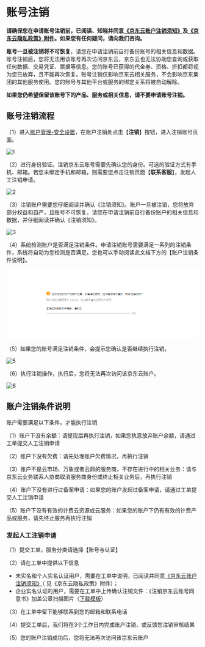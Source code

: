 # 账号注销
**请确保您在申请账号注销前，已阅读、知晓并同意[《京东云账户注销须知》](https://docs.jdcloud.com/cn/account-management/account-revocation-notice)及[《京东云隐私政策》附件](https://docs.jdcloud.com/cn/platform-agreement/privacy-policy)。如果您有任何疑问，请向我们咨询。**

**账号一旦被注销将不可恢复**，请您在申请注销前自行备份账号的相关信息和数据。账号注销后，您将无法用该账号再次访问京东云，京东云也无法协助您查询或获取任何数据、交易凭证、票据等信息。您的账号已获得的代金券、资格、折扣都将视为您已放弃，且不能再次恢复。账号注销仅影响京东云相关服务，不会影响京东集团的其他服务使用。您的账号与其他平台或服务的绑定关系将被自动解除。

**如果您仍希望保留该账号下的产品、服务或相关信息，请不要申请账号注销。**

## 账号注销流程

（1）进入[账户管理-安全设置](https://uc.jdcloud.com/account/security-settings)，在账户注销处点击【**注销**】按钮，进入注销账号页面。

![1](../../../../image/User/Account-Mgmt/Revocation/1.png)

（2）进行身份验证。注销京东云账号需要先确认您的身份。可选的验证方式有手机、邮箱。若您未绑定手机和邮箱，则需要您点击注销页面【**联系客服**】，发起人工注销申请。

![2](../../../../image/User/Account-Mgmt/Revocation/2.png)

（3）注销账户需要您仔细阅读并确认《注销须知》。账户一旦被注销，您将放弃部分权益和自产，且账号不可恢复。请您在申请注销前自行备份账户的相关信息和数据，并仔细阅读并确认《注销须知》。

![3](../../../../image/User/Account-Mgmt/Revocation/phone2.png)

（4）系统检测账户是否满足注销条件。申请注销账号需要满足一系列的注销条件，系统将自动为您检测是否满足。您也可以手动阅读此文档下方的【账户注销条件说明】。

![4](../../../image/User/Account-Mgmt/4-checking.png)

（5）如果您的账号满足注销条件，会提示您确认是否继续执行注销。

![5](../../../../image/User/Account-Mgmt/Revocation/phone3.png)

（6）执行注销操作，执行后，您将无法再次访问该京东云账户。

![6](../../../../image/User/Account-Mgmt/Revocation/3.png)

## 账户注销条件说明

账户需要满足以下条件，才能执行注销

（1）账户下没有余额：请提现后再执行注销，如果您执意放弃账户余额，请通过工单提交人工注销申请

（2）账户下没有欠费：请先处理账户欠费情况，再执行注销

（3）账户不是云市场、万象或者云鼎的服务商，不存在进行中的相关业务：请与京东云业务联系人协商取消服务商身份或终止相关业务后，再执行注销

（4）账户下没有进行过备案申请：如果您的账户发起过备案申请，请通过工单提交人工注销申请

（5）账户下没有有效的计费云资源或云服务：如果您的账户下仍有有效的计费产品或服务，请先终止服务再执行注销

### 发起人工注销申请

（1）提交工单，服务分类请选择【账号与认证】

（2）请在工单中提供以下信息

* 未实名和个人实名认证用户，需要在工单中说明，已阅读并同意[《京东云账户注销须知》](https://docs.jdcloud.com/platform-agreement/privacy-policy)（ 见《京东云隐私政策》附件）；
* 企业实名认证的用户，需要在工单中上传确认注销文件：《注销京东云账号同意书》加盖公章扫描图片（[下载模板](https://docs-downloads.oss.cn-north-1.jcloudcs.com/%25E6%25B3%25A8%25E9%2594%2580%25E4%25BA%25AC%25E4%25B8%259C%25E4%25BA%2591%25E8%25B4%25A6%25E5%258F%25B7%25E5%2590%258C%25E6%2584%258F%25E4%25B9%25A6.docx)）

（3）在工单中留下能够联系到您的邮箱和联系电话

（4）提交工单后，我们将在3个工作日内完成账户注销，或反馈您注销审核结果

（5）您的账户注销成功后，您将无法再次访问该京东云账户
